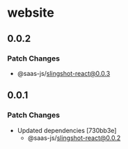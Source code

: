 # website

## 0.0.2

### Patch Changes

- @saas-js/slingshot-react@0.0.3

## 0.0.1

### Patch Changes

- Updated dependencies [730bb3e]
  - @saas-js/slingshot-react@0.0.2

